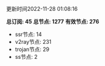 更新时间2022-11-28 01:08:16

**总订阅: 45**
**总节点: 1277**
**有效节点: 276**
- ssr节点: 14
- v2ray节点: 231
- trojan节点: 29
- ss节点: 2
